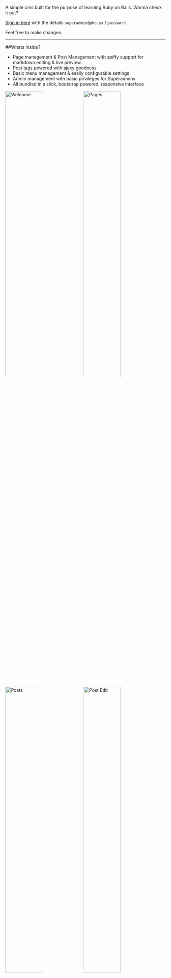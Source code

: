 A simple cms built for the purpose of learning Ruby on Rails. Wanna check it out?

[Sign in here](https://frozen-bastion-6147.herokuapp.com/cms) with the details `superadmin@pho.sx` / `password`  

Feel free to make changes.

---

##Whats Inside?

* Page management & Post Management with spiffy support for markdown editing & live preview.
* Post tags powered with ajaxy goodness
* Basic menu management & easily configurable settings
* Admin management with basic privileges for Superadmins
* All bundled in a slick, bootstrap powered, responsive interface


<img alt="Welcome" src="http://pjho.github.io/images/thumbs/01_welcome.png" style="width:48%">
<img alt="Pages" src="http://pjho.github.io/images/thumbs/02_pages.png" style="width:48%">
<img alt="Posts" src="http://pjho.github.io/images/thumbs/03_posts.png" style="width:48%">
<img alt="Post Edit" src="http://pjho.github.io/images/thumbs/04_post_edit.png" style="width:48%">
<img alt="Tags" src="http://pjho.github.io/images/thumbs/05_tags.png" style="width:48%">
<img alt="Menus" src="http://pjho.github.io/images/thumbs/06_menus.png" style="width:48%">
<img alt="Admins" src="http://pjho.github.io/images/thumbs/07_admins.png" style="width:48%">
<img alt="Settings" src="http://pjho.github.io/images/thumbs/08_settings.png" style="width:48%">
<img alt="Profile" src="http://pjho.github.io/images/thumbs/09_profile.png" style="width:48%">

  

---
##What did I learn?
Heaps.

Some of the things I feel I really understand about rails after completing this project include:

* Routing, Resorces, Namespacing
* Ajax & Javascript in a rails environment
* Rails' Asset pipeline
* Templating 
* HAML
* Validations
* Associations
* Debugging
* Responding, Rendering, Redirecting
* Using external Modules/Classes
* Rails CLI / Server / Console

---

##What would I do differently now?

* Testing!. Having built this I really appreciate the potential value of writing automated tests to make sure changes & refactoring don't break code
* DRY up my code. There's a bit of repetition that I don't love, particularly between posts & pages, that could be abstracted or put into a parent class and extended.
* Settings & Menus have the same model/controller but different ui. I think I would seperate them if I did it again.
* Use a Gem for pretty page/post slugs.
* There's plenty of things I'd add if this was going to be something I was planning to use commercially. For now though, I've learnt a lot and want to get on to the next projects.

---

##Gems Used

* **haml** - HAML syntax for templating
* **bootstrap-sass** - Bootstrap for easy styling
* **pagedown-bootstrap-rails** - Pagedown MarkDown editor 
* **redcarpet** - Markdown Renderer
* **rails-settings-cached** - Settings Management Module
* **will_paginate** - Pagination Module
* **will_paginate-bootstrap** - Pagination integration with BootStrap
* **devise** - Authentication
* **exception_handler** - Exception handler gem for custom 404/5** error pages
* **html2haml** - *Development* - Gem to automatically generate Haml from Html/Erb
* **pry-rails** - *Development* - Cleaner console



## Resources Used
Probably a few more than this but these were bookmarked...

#####Associations  

* [Tagging from Scratch in Rails](http://www.sitepoint.com/tagging-scratch-rails/)

#####Routes  

* [Scoping Rails Routes](http://notahat.com/2014/02/05/scoping-rails-routes.html)
* [Using Rails Namespaces for Admin Actions](http://blog.roberteshleman.com/2014/08/14/using-rails-namespaces-for-admin-actions/)
* [Rails Routing from the Outside In](http://edgeguides.rubyonrails.org/routing.html)

#####Settings  

* [Settings Gem](https://github.com/huacnlee/rails-settings-cached)

#####Custom Errors  

* [Redirecting to Custom 404 and 500 Pages in Rails](http://easyactiverecord.com/blog/2014/08/19/redirecting-to-custom-404-and-500-pages-in-rails/)

#####Forms  

* [Form Helpers - Rails Guides](http://guides.rubyonrails.org/form_helpers.html)

#####Validations  

* [Active Record Validations](http://guides.rubyonrails.org/active_record_validations.html)

#####Migrations  

* [http://guides.rubyonrails.org/active_record_validations.html](http://edgeguides.rubyonrails.org/active_record_migrations.html)
* [Rails Migration Cheat Sheet](https://gist.github.com/pjho/af5245d59ed0d27d9a6e)

#####Asset Pipeline  

* [The Asset Pipeline](http://guides.rubyonrails.org/asset_pipeline.html)

#####Slug / Url  

* [Custom Slugs in Rails Without Gems](http://code-worrier.com/blog/custom-slugs-in-rails/)

#####Exceptions  
* [Ruby Exceptions](http://rubylearning.com/satishtalim/ruby_exceptions.html)

#####Rails Cron
* [Whenever Gem - Crons in Ruby](https://github.com/javan/whenever)  
* [Heroku scheduler and Rails rake tasks](http://albertogrespan.com/blog/heroku-scheduler-and-rails-rake-tasks/)
